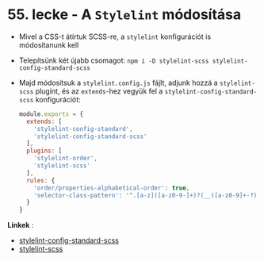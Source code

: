 # 55. lecke - A `Stylelint` módosítása
- Mivel a CSS-t átírtuk SCSS-re, a `stylelint` konfigurációt is módosítanunk kell
- Telepítsünk két újabb csomagot: `npm i -D stylelint-scss stylelint-config-standard-scss`
- Majd módosítsuk a `stylelint.config.js` fájlt, adjunk hozzá a `stylelint-scss` plugint, és az `extends`-hez vegyük fel a `stylelint-config-standard-scss` konfigurációt:

  ```javascript
  module.exports = {
    extends: [
      'stylelint-config-standard',
      'stylelint-config-standard-scss'
    ],
    plugins: [
      'stylelint-order',
      'stylelint-scss'
    ],
    rules: {
      'order/properties-alphabetical-order': true,
      'selector-class-pattern': '^.[a-z]([a-z0-9-]+)?(__([a-z0-9]+-?)+)?(--([a-z0-9]+-?)+)?$'
    }
  }
  ```

**Linkek** :
- [stylelint-config-standard-scss](https://www.npmjs.com/package/stylelint-config-standard-scss)
- [stylelint-scss](https://www.npmjs.com/package/stylelint-scss)